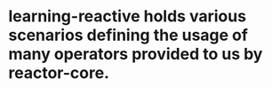 # learning-reactive holds various scenarios defining the usage of many operators provided to us by reactor-core.
